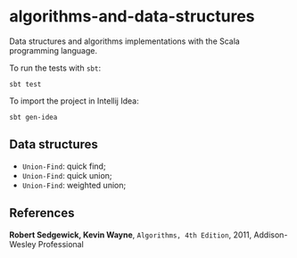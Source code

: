 algorithms-and-data-structures
==============================

Data structures and algorithms implementations with the Scala programming language.

To run the tests with `sbt`:

    sbt test

To import the project in Intellij Idea:

    sbt gen-idea


Data structures
---------------

* `Union-Find`: quick find;
* `Union-Find`: quick union;
* `Union-Find`: weighted union;


References
----------

__Robert Sedgewick, Kevin Wayne__, `Algorithms, 4th Edition`, 2011, Addison-Wesley Professional